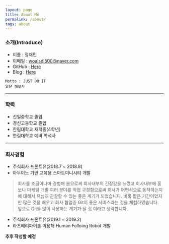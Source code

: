 ```yaml
---
layout: page
title: About Me
permalink: /about/
tags: about
---
```


### 소개(Introduce)
- 이름 : 정재민
- 이메일 : woalsdl500@naver.com
- GitHub : [Here](https://github.com/jjeamin)
- Blog : [Here](https://jjeamin.github.io/)

```
Motto : JUST DO IT
일단 해보자
```

* * *

### 학력
- 신일중학교 졸업
- 경신고등학교 졸업
- 한림대학교 재학중(4학년)
- 한림대학교 예비 학석사

* * *

### 회사경험
- 주식회사 프론트유(2018.7 ~ 2018.8)
- 아두이노 기반 교육용 스마트미니시티 개발
> 회사를 조금이나마 경험해 봄으로써 회사내부의 긴장감을 느꼈고 회사내부에 홍보나 마케팅 개발 여러 분야를 직접 구경함으로써
> 회사가 어떤식으로 동작하는지에 대해서 유심히 관찰할 수 있는 좋은 계기가 되었습니다.
> 비록 짧은 기간이었지만 많은 것을 배우고 회사 협업중 Git이 좋은 서비스라는 것을 체험하였습니다.
> 앞으로 Git을 많이 사용하는 계기가 될 것 이라고 생각합니다.

- 주식회사 프론트유(2019.1 ~ 2019.2)
- 라즈베리파이를 이용해 Human Folloing Robot 개발


**추후 작성할 예정**
